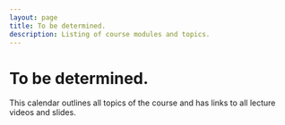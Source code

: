 ```yaml
---
layout: page
title: To be determined.
description: Listing of course modules and topics.
---
```


# To be determined.
This calendar outlines all topics of the course and has links to all lecture videos and slides.


